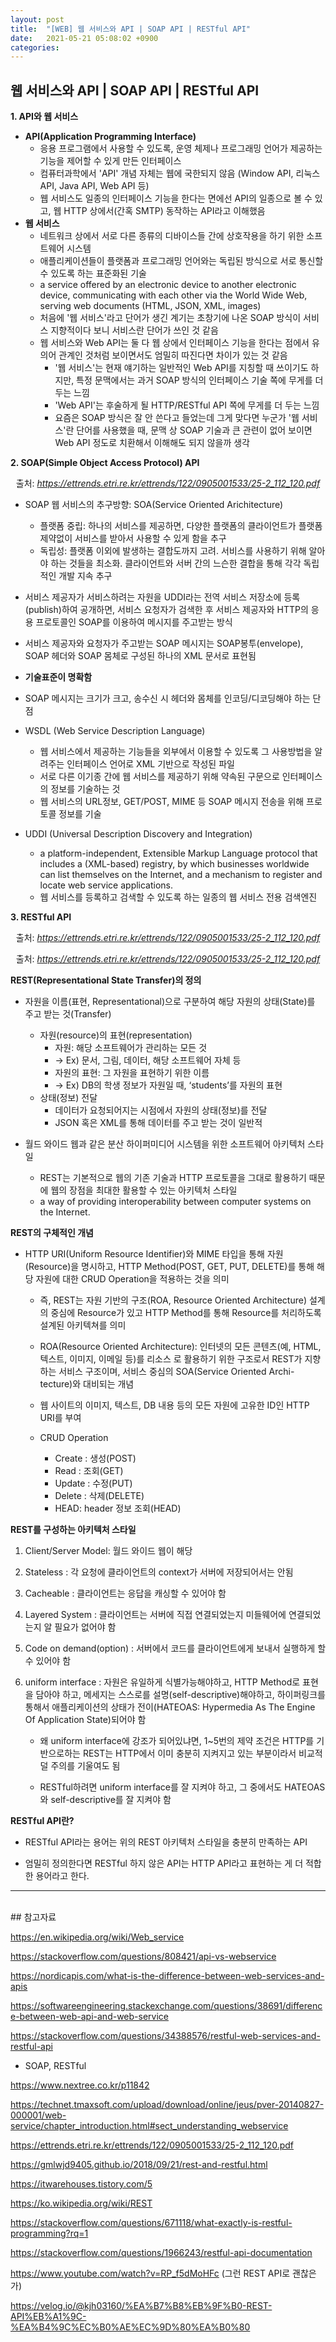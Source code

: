 ```yaml
---
layout: post
title:  "[WEB] 웹 서비스와 API | SOAP API | RESTful API"
date:   2021-05-21 05:08:02 +0900
categories: 
---
```


## **웹 서비스와 API | SOAP API | RESTful API** 

**1. API와 웹 서비스**


- **API(Application Programming Interface)**
  - 응용 프로그램에서 사용할 수 있도록, 운영 체제나 프로그래밍 언어가 제공하는 기능을 제어할 수 있게 만든 인터페이스
  - 컴퓨터과학에서 'API' 개념 자체는 웹에 국한되지 않음 (Window API, 리눅스 API, Java API, Web API 등)
  - 웹 서비스도 일종의 인터페이스 기능을 한다는 면에선 API의 일종으로 볼 수 있고, 웹 HTTP 상에서(간혹 SMTP) 동작하는 API라고 이해했음
- **웹 서비스**
  - 네트워크 상에서 서로 다른 종류의 디바이스들 간에 상호작용을 하기 위한 소프트웨어 시스템
  - 애플리케이션들이 플랫폼과 프로그래밍 언어와는 독립된 방식으로 서로 통신할 수 있도록 하는 표준화된 기술
  - a service offered by an electronic device to another electronic device, communicating with each other via the World Wide Web, serving web documents (HTML, JSON, XML, images)
  - 처음에 '웹 서비스'라고 단어가 생긴 계기는 초창기에 나온 SOAP 방식이 서비스 지향적이다 보니 서비스란 단어가 쓰인 것 같음 
  - 웹 서비스와 Web API는 둘 다 웹 상에서 인터페이스 기능을 한다는 점에서 유의어 관계인 것처럼 보이면서도 엄밀히 따진다면 차이가 있는 것 같음  
    - '웹 서비스'는 현재 얘기하는 일반적인 Web API를 지칭할 때 쓰이기도 하지만, 특정 문맥에서는 과거 SOAP 방식의 인터페이스 기술 쪽에 무게를 더 두는 느낌 
    - 'Web API'는 후술하게 될 HTTP/RESTful API 쪽에 무게를 더 두는 느낌  
    - 요즘은 SOAP 방식은 잘 안 쓴다고 들었는데 그게 맞다면 누군가 '웹 서비스'란 단어를 사용했을 때, 문맥 상 SOAP 기술과 큰 관련이 없어 보이면 Web API 정도로 치환해서 이해해도 되지 않을까 생각 


**2. SOAP(Simple Object Access Protocol) API**


<p align="center">
  <img src="/assets/image/soap2.png" width="" height="" title="" alt=""><br>
  출처: <a href="https://ettrends.etri.re.kr/ettrends/122/0905001533/25-2_112_120.pdf"><i>https://ettrends.etri.re.kr/ettrends/122/0905001533/25-2_112_120.pdf</i></a>
  </p>


- SOAP 웹 서비스의 추구방향: SOA(Service Oriented Arichitecture)
  - 플랫폼 중립: 하나의 서비스를 제공하면, 다양한 플랫폼의 클라이언트가 플랫폼 제약없이 서비스를 받아서 사용할 수 있게 함을 추구
  - 독립성: 플랫폼 이외에 발생하는 결합도까지 고려. 서비스를 사용하기 위해 알아야 하는 것들을 최소화. 클라이언트와 서버 간의 느슨한 결합을 통해 각각 독립적인 개발 지속 추구

- 서비스 제공자가 서비스하려는 자원을 UDDI라는 전역 서비스 저장소에 등록(publish)하여 공개하면, 서비스 요청자가 검색한 후 서비스 제공자와 HTTP의 응용 프로토콜인 SOAP를 이용하여 메시지를 주고받는 방식
- 서비스 제공자와 요청자가 주고받는 SOAP 메시지는 SOAP봉투(envelope), SOAP 헤더와 SOAP 몸체로 구성된 하나의 XML 문서로 표현됨
- **기술표준이 명확함**
- SOAP 메시지는 크기가 크고, 송수신 시 헤더와 몸체를 인코딩/디코딩해야 하는 단점

- WSDL (Web Service Description Language)
  - 웹 서비스에서 제공하는 기능들을 외부에서 이용할 수 있도록 그 사용방법을 알려주는 인터페이스 언어로 XML 기반으로 작성된 파일
  - 서로 다른 이기종 간에 웹 서비스를 제공하기 위해 약속된 구문으로 인터페이스의 정보를 기술하는 것
  - 웹 서비스의 URL정보, GET/POST, MIME 등 SOAP 메시지 전송을 위해 프로토콜 정보를 기술

- UDDI (Universal Description Discovery and Integration)
  - a platform-independent, Extensible Markup Language protocol that includes a (XML-based) registry, by which businesses worldwide can list themselves on the Internet, and a mechanism to register and locate web service applications.
  - 웹 서비스를 등록하고 검색할 수 있도록 하는 일종의 웹 서비스 전용 검색엔진


**3. RESTful API**
 
<p align="center">
  <img src="/assets/image/RESTful.png" width="" height="" title="" alt=""><br>
  출처: <a href="https://ettrends.etri.re.kr/ettrends/122/0905001533/25-2_112_120.pdf"><i>https://ettrends.etri.re.kr/ettrends/122/0905001533/25-2_112_120.pdf</i></a>
  </p>


<p align="center">
  <img src="/assets/image/soap-vs-rest.png" width="" height="" title="" alt=""><br>
  출처: <a href="https://ettrends.etri.re.kr/ettrends/122/0905001533/25-2_112_120.pdf"><i>https://ettrends.etri.re.kr/ettrends/122/0905001533/25-2_112_120.pdf</i></a>
  </p>



**REST(Representational State Transfer)의 정의**  

  - 자원을 이름(표현, Representational)으로 구분하여 해당 자원의 상태(State)를 주고 받는 것(Transfer)
  
      -  자원(resource)의 표현(representation)  
          - 자원: 해당 소프트웨어가 관리하는 모든 것  
          - -> Ex) 문서, 그림, 데이터, 해당 소프트웨어 자체 등  
          - 자원의 표현: 그 자원을 표현하기 위한 이름  
          - -> Ex) DB의 학생 정보가 자원일 때, ‘students’를 자원의 표현
      -  상태(정보) 전달
          - 데이터가 요청되어지는 시점에서 자원의 상태(정보)를 전달
          - JSON 혹은 XML를 통해 데이터를 주고 받는 것이 일반적
  - 월드 와이드 웹과 같은 분산 하이퍼미디어 시스템을 위한 소프트웨어 아키텍처 스타일  
      - REST는 기본적으로 웹의 기존 기술과 HTTP 프로토콜을 그대로 활용하기 때문에 웹의 장점을 최대한 활용할 수 있는 아키텍처 스타일
      - a way of providing interoperability between computer systems on the Internet.


**REST의 구체적인 개념**
- HTTP URI(Uniform Resource Identifier)와 MIME 타입을 통해 자원(Resource)을 명시하고, HTTP Method(POST, GET, PUT, DELETE)를 통해 해당 자원에 대한 CRUD Operation을 적용하는 것을 의미
    - 즉, REST는 자원 기반의 구조(ROA, Resource Oriented Architecture) 설계의 중심에 Resource가 있고 HTTP Method를 통해 Resource를 처리하도록 설계된 아키텍쳐를 의미  
    - ROA(Resource Oriented Architecture): 인터넷의 모든 콘텐츠(예, HTML, 텍스트, 이미지, 이메일 등)를 리소스 로 활용하기  위한 구조로서  REST가  지향하는  서비스 구조이며, 서비스 중심의 SOA(Service Oriented Archi-tecture)와 대비되는 개념
    
    - 웹 사이트의 이미지, 텍스트, DB 내용 등의 모든 자원에 고유한 ID인 HTTP URI를 부여 
    - CRUD Operation
        - Create : 생성(POST)
        - Read : 조회(GET)
        - Update : 수정(PUT)
        - Delete : 삭제(DELETE)
        - HEAD: header 정보 조회(HEAD)


**REST를 구성하는 아키텍처 스타일**

1. Client/Server Model: 월드 와이드 웹이 해당

2. Stateless : 각 요청에 클라이언트의 context가 서버에 저장되어서는 안됨

3. Cacheable : 클라이언트는 응답을 캐싱할 수 있어야 함

4. Layered System : 클라이언트는 서버에 직접 연결되었는지 미들웨어에 연결되었는지 알 필요가 없어야 함

5. Code on demand(option) : 서버에서 코드를 클라이언트에게 보내서 실행하게 할 수 있어야 함

6. uniform interface : 자원은 유일하게 식별가능해야하고, HTTP Method로 표현을 담아야 하고, 메세지는 스스로를 설명(self-descriptive)해야하고, 하이퍼링크를 통해서 애플리케이션의 상태가 전이(HATEOAS: Hypermedia As The Engine Of Application State)되어야 함

    - 왜 uniform interface에 강조가 되어있냐면, 1~5번의 제약 조건은 HTTP를 기반으로하는 REST는 HTTP에서 이미 충분히 지켜지고 있는 부분이라서 비교적 덜 주의를 기울여도 됨

    - RESTful하려면 uniform interface를 잘 지켜야 하고, 그 중에서도 HATEOAS와 self-descriptive를 잘 지켜야 함



**RESTful API란?**

- RESTful API라는 용어는 위의 REST 아키텍처 스타일을 충분히 만족하는 API

- 엄밀히 정의한다면 RESTful 하지 않은 API는 HTTP API라고 표현하는 게 더 적합한 용어라고 한다.






---------------------------

<br>
## 참고자료


<https://en.wikipedia.org/wiki/Web_service>


<https://stackoverflow.com/questions/808421/api-vs-webservice>


<https://nordicapis.com/what-is-the-difference-between-web-services-and-apis>


<https://softwareengineering.stackexchange.com/questions/38691/difference-between-web-api-and-web-service>


<https://stackoverflow.com/questions/34388576/restful-web-services-and-restful-api>


- SOAP, RESTful

<https://www.nextree.co.kr/p11842>


<https://technet.tmaxsoft.com/upload/download/online/jeus/pver-20140827-000001/web-service/chapter_introduction.html#sect_understanding_webservice>


<https://ettrends.etri.re.kr/ettrends/122/0905001533/25-2_112_120.pdf>


<https://gmlwjd9405.github.io/2018/09/21/rest-and-restful.html>


<https://itwarehouses.tistory.com/5>


<https://ko.wikipedia.org/wiki/REST>


<https://stackoverflow.com/questions/671118/what-exactly-is-restful-programming?rq=1>


<https://stackoverflow.com/questions/1966243/restful-api-documentation>


<https://www.youtube.com/watch?v=RP_f5dMoHFc> (그런 REST API로 괜찮은가)

<https://velog.io/@kjh03160/%EA%B7%B8%EB%9F%B0-REST-API%EB%A1%9C-%EA%B4%9C%EC%B0%AE%EC%9D%80%EA%B0%80>




